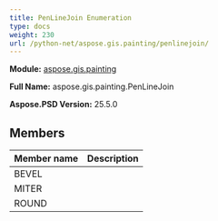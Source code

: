```yaml
---
title: PenLineJoin Enumeration
type: docs
weight: 230
url: /python-net/aspose.gis.painting/penlinejoin/
---
```




**Module:** [aspose.gis.painting](/psd/python-net/aspose.gis.painting/)

**Full Name:** aspose.gis.painting.PenLineJoin

**Aspose.PSD Version:** 25.5.0

## **Members**
| **Member name** | **Description** |
| :- | :- |
| BEVEL |  |
| MITER |  |
| ROUND |  |
